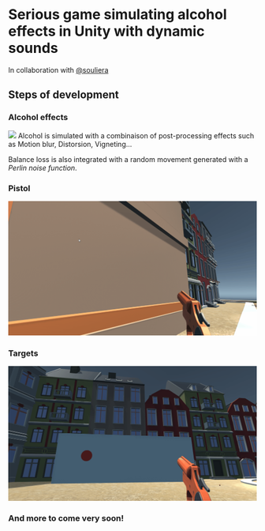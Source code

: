 ﻿# Serious game simulating alcohol effects in Unity with dynamic sounds
 In collaboration with [@souliera](https://github.com/souliera)

## Steps of development 

### Alcohol effects
<img src="doc/effect.gif" width="512">
Alcohol is simulated with a combinaison of post-processing effects such as Motion blur, Distorsion, Vigneting...

Balance loss is also integrated with a random movement generated with a *Perlin noise function*.

### Pistol
<img src="doc/gun.gif" width="512">

### Targets
<img src="doc/challenge.gif" width="512">

### And more to come very soon!
